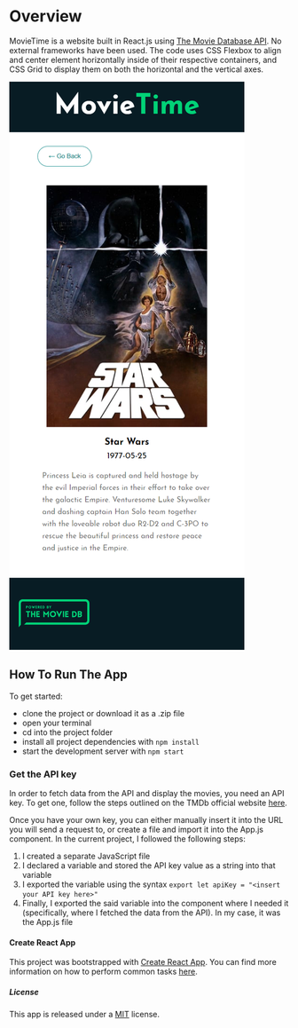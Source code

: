 # Overview

MovieTime is a website built in React.js using [The Movie Database API](https://www.themoviedb.org/documentation/api).
No external frameworks have been used. The code uses CSS Flexbox to align and center element horizontally inside of their respective containers, and CSS Grid to display them on both the horizontal and the vertical axes. 

![Mobile view screenshot](https://github.com/DownTheMatrix/movie-time/blob/master/Screenshot.png?raw=true)

## How To Run The App

To get started:

+ clone the project or download it as a .zip file
+ open your terminal
+ cd into the project folder
+ install all project dependencies with `npm install`
+ start the development server with `npm start`

### Get the API key

In order to fetch data from the API and display the movies, you need an API key. To get one, follow the steps outlined on the TMDb official website [here](https://developers.themoviedb.org/3/getting-started/introduction).

Once you have your own key, you can either manually insert it into the URL you will send a request to, or create a file and import it into the App.js component. In the current project, I followed the following steps: 

1. I created a separate JavaScript file
2. I declared a variable and stored the API key value as a string into that variable
3. I exported the variable using the syntax `export let apiKey = "<insert your API key here>"`
4. Finally, I exported the said variable into the component where I needed it (specifically, where I fetched the data from the API). In my case, it was the App.js file

#### Create React App

This project was bootstrapped with [Create React App](https://github.com/facebook/create-react-app). You can find more information on how to perform common tasks [here](https://github.com/facebook/create-react-app/blob/master/packages/react-scripts/template/README.md).

##### License

This app is released under a [MIT](https://opensource.org/licenses/MIT) license.